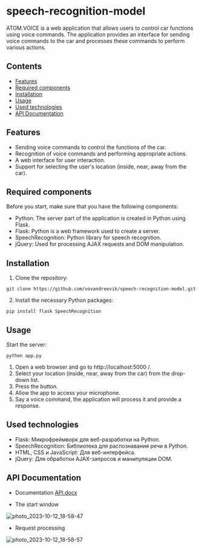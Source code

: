# speech-recognition-model

ATOM.VOICE is a web application that allows users to control car functions using voice commands. The application provides an interface for sending voice commands to the car and processes these commands to perform various actions.

## Contents

- [Features](#features)
- [Required components](#required-components)
- [Installation](#installation)
- [Usage](#usage)
- [Used technologies](#used-technologies)
- [API Documentation](#api-documentation)

## Features

- Sending voice commands to control the functions of the car.
- Recognition of voice commands and performing appropriate actions.
- A web interface for user interaction.
- Support for selecting the user's location (inside, near, away from the car).

## Required components

Before you start, make sure that you have the following components:

- Python: The server part of the application is created in Python using Flask.
- Flask: Python is a web framework used to create a server.
- SpeechRecognition: Python library for speech recognition.
- jQuery: Used for processing AJAX requests and DOM manipulation.

## Installation

1. Clone the repository:

```
git clone https://github.com/vovandreevik/speech-recognition-model.git
```

2. Install the necessary Python packages:
```
pip install flask SpeechRecognition
```

## Usage
Start the server:
```
python app.py
```
1. Open a web browser and go to http://localhost:5000 /.
2. Select your location (inside, near, away from the car) from the drop-down list.
3. Press the button.
4. Allow the app to access your microphone.
5. Say a voice command, the application will process it and provide a response.

## Used technologies
- Flask: Микрофреймворк для веб-разработки на Python.
- SpeechRecognition: Библиотека для распознавания речи в Python.
- HTML, CSS и JavaScript: Для веб-интерфейса.
- jQuery: Для обработки AJAX-запросов и манипуляции DOM.

## API Documentation

- Documentation [API.docx ](https://github.com/vovandreevik/speech-recognition-model/files/12882927/API.docx )

- The start window

![photo_2023-10-12_18-58-47](https://github.com/vovandreevik/speech-recognition-model/assets/116523390/24663fe6-ea0c-4ba3-a622-74b5607bbef0)

- Request processing
  
![photo_2023-10-12_18-58-57](https://github.com/vovandreevik/speech-recognition-model/assets/116523390/e7758043-ad7c-4107-a0aa-694e9e13e33f)
